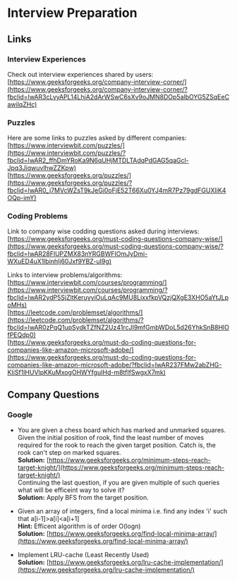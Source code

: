 # Interview Preparation

## Links

### Interview Experiences
Check out interview experiences shared by users:  
[https://www.geeksforgeeks.org/company-interview-corner/](https://www.geeksforgeeks.org/company-interview-corner/?fbclid=IwAR3cLyyAPL14LhjA2dArWSwC6sXv9oJMN8DOp5albOYG5ZSqEeCawilqZHc)

### Puzzles
Here are some links to puzzles asked by different companies:  
[https://www.interviewbit.com/puzzles/](https://www.interviewbit.com/puzzles/?fbclid=IwAR2_ffhDmYRoKa9N6qUHjMTDLTAdqPdGAG5qaGcl-Jpq3JiqwuvlhwZZKpw)  
[https://www.geeksforgeeks.org/puzzles/](https://www.geeksforgeeks.org/puzzles/?fbclid=IwAR0_j7MVcWZsT9kJeGi0oFjE52T66Xu0YJ4mR7Pz79gdFGUXIiK4OQp-imY)

### Coding Problems
Link to company wise codding questions asked during interviews:  
[https://www.geeksforgeeks.org/must-coding-questions-company-wise/](https://www.geeksforgeeks.org/must-coding-questions-company-wise/?fbclid=IwAR28FlUPZMX83nYRGBWFIOmJyDmi-WXuED4uX1lbinhlj60Jxf9YBZ-uI9g)  

Links to interview problems/algorithms:  
[https://www.interviewbit.com/courses/programming/](https://www.interviewbit.com/courses/programming/?fbclid=IwAR2ydP5SjZltKeruyyiOuLqAc9MU8LixxfkpVQzjQXgE3XHO5aYtJLpoMHs)  
[https://leetcode.com/problemset/algorithms/](https://leetcode.com/problemset/algorithms/?fbclid=IwAR0zPqQ1upSydkTZfNZ2Uz41rcJI9mfGmbWDoL5d26YhkSnB8HlOfPEQdp0)  
[https://www.geeksforgeeks.org/must-do-coding-questions-for-companies-like-amazon-microsoft-adobe/](https://www.geeksforgeeks.org/must-do-coding-questions-for-companies-like-amazon-microsoft-adobe/?fbclid=IwAR237FMw2abZHG-KIiSf1lHUVIpKKuMxogOHWYfguIHd-m8tfIfSwgxX7mk)

## Company Questions

### Google
* You are given a chess board which has marked and unmarked squares. Given the initial position of rook, find the least number of moves required for the rook to reach the given target position. Catch is, the rook can't step on marked squares.  
**Solution:** [https://www.geeksforgeeks.org/minimum-steps-reach-target-knight/](https://www.geeksforgeeks.org/minimum-steps-reach-target-knight/)  
Continuing the last question, if you are given multiple of such queries what will be efficeint way to solve it?  
**Solution:** Apply BFS from the target position.

* Given an array of integers, find a local minima i.e. find any index 'i' such that a[i-1]>a[i]<a[i+1]  
**Hint:** Efficent algorithm is of order O(logn)  
**Solution:** [https://www.geeksforgeeks.org/find-local-minima-array/](https://www.geeksforgeeks.org/find-local-minima-array/)

* Implement LRU-cache (Least Recently Used)  
**Solution:** [https://www.geeksforgeeks.org/lru-cache-implementation/](https://www.geeksforgeeks.org/lru-cache-implementation/)


